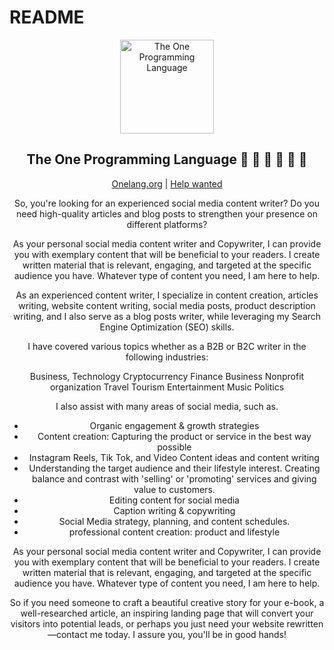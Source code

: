 # README
<div align="center">

<p>
    <a href="https://onelang.org/" alt="The One Programming Language">
        <img width="150" src="https://avatars.githubusercontent.com/u/40718659?s=200&v=4" alt="The One Programming Language">
    </a>
</p>

## The One Programming Language 💚 💙 🧡 🤍 💖 🖤

[Onelang.org](https://onelang.org) |
[Help wanted](https://github.com/One-Language/One/issues/new)



So, you're looking for an experienced social media content writer? Do you need high-quality articles and blog posts to strengthen your presence on different platforms?

As your personal social media content writer and Copywriter, I can provide you with exemplary content that will be beneficial to your readers. I create written material that is relevant, engaging, and targeted at the specific audience you have. Whatever type of content you need, I am here to help.


As an experienced content writer, I specialize in content creation, articles writing, website content writing, social media posts, product description writing, and I also serve as a blog posts writer, while leveraging my Search Engine Optimization (SEO) skills.

I have covered various topics whether as a B2B or B2C writer in the following industries:

Business,
Technology
Cryptocurrency
Finance
Business
Nonprofit organization
Travel
Tourism
Entertainment
Music
Politics

I also assist with many areas of social media, such as.

- Organic engagement & growth strategies
- Content creation: Capturing the product or service in the best way possible
- Instagram Reels, Tik Tok, and Video Content ideas and content writing
- Understanding the target audience and their lifestyle interest. Creating balance and contrast with 'selling' or 'promoting' services and giving value to customers.
- Editing content for social media
- Caption writing & copywriting
- Social Media strategy, planning, and content schedules.
- professional content creation: product and lifestyle


As your personal social media content writer and Copywriter, I can provide you with exemplary content that will be beneficial to your readers. I create written material that is relevant, engaging, and targeted at the specific audience you have. Whatever type of content you need, I am here to help.

So if you need someone to craft a beautiful creative story for your e-book, a well-researched article, an inspiring landing page that will convert your visitors into potential leads, or perhaps you just need your website rewritten—contact me today. I assure you, you'll be in good hands!





